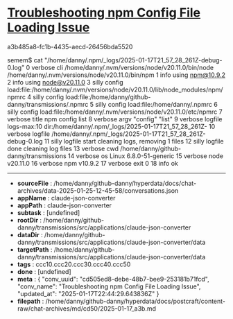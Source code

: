 # [Troubleshooting npm Config File Loading Issue](https://claude.ai/chat/cd505ed8-debe-48b7-bee9-253181b71fcd)

a3b485a8-fc1b-4435-aecd-26456bda5520

semem$ cat "/home/danny/.npm/_logs/2025-01-17T21_57_28_261Z-debug-0.log"
0 verbose cli /home/danny/.nvm/versions/node/v20.11.0/bin/node /home/danny/.nvm/versions/node/v20.11.0/bin/npm
1 info using npm@10.9.2
2 info using node@v20.11.0
3 silly config load:file:/home/danny/.nvm/versions/node/v20.11.0/lib/node_modules/npm/npmrc
4 silly config load:file:/home/danny/github-danny/transmissions/.npmrc
5 silly config load:file:/home/danny/.npmrc
6 silly config load:file:/home/danny/.nvm/versions/node/v20.11.0/etc/npmrc
7 verbose title npm config list
8 verbose argv "config" "list"
9 verbose logfile logs-max:10 dir:/home/danny/.npm/_logs/2025-01-17T21_57_28_261Z-
10 verbose logfile /home/danny/.npm/_logs/2025-01-17T21_57_28_261Z-debug-0.log
11 silly logfile start cleaning logs, removing 1 files
12 silly logfile done cleaning log files
13 verbose cwd /home/danny/github-danny/transmissions
14 verbose os Linux 6.8.0-51-generic
15 verbose node v20.11.0
16 verbose npm  v10.9.2
17 verbose exit 0
18 info ok

---

* **sourceFile** : /home/danny/github-danny/hyperdata/docs/chat-archives/data-2025-01-25-12-45-58/conversations.json
* **appName** : claude-json-converter
* **appPath** : claude-json-converter
* **subtask** : [undefined]
* **rootDir** : /home/danny/github-danny/transmissions/src/applications/claude-json-converter
* **dataDir** : /home/danny/github-danny/transmissions/src/applications/claude-json-converter/data
* **targetPath** : /home/danny/github-danny/transmissions/src/applications/claude-json-converter/data
* **tags** : ccc10.ccc20.ccc30.ccc40.ccc50
* **done** : [undefined]
* **meta** : {
  "conv_uuid": "cd505ed8-debe-48b7-bee9-253181b71fcd",
  "conv_name": "Troubleshooting npm Config File Loading Issue",
  "updated_at": "2025-01-17T22:44:29.643836Z"
}
* **filepath** : /home/danny/github-danny/hyperdata/docs/postcraft/content-raw/chat-archives/md/cd50/2025-01-17_a3b.md